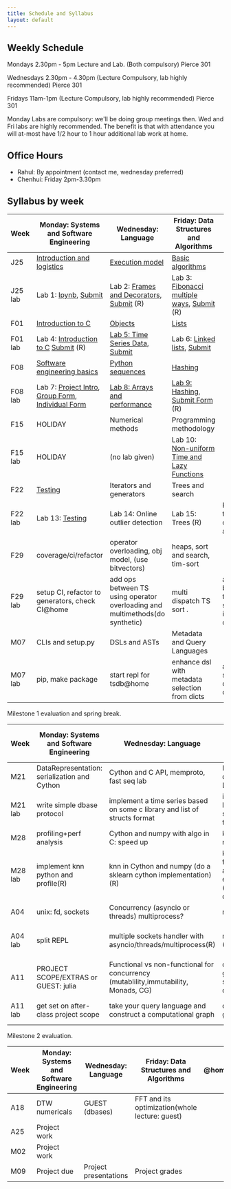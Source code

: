 ```yaml
---
title: Schedule and Syllabus
layout: default
---
```


## Weekly Schedule

Mondays 2.30pm - 5pm Lecture and Lab. (Both compulsory) Pierce 301

Wednesdays 2.30pm - 4.30pm (Lecture Compulsory, lab highly recommended) Pierce 301

Fridays 11am-1pm (Lecture Compulsory, lab highly recommended) Pierce 301

Monday Labs are compulsory: we'll be doing group meetings then. Wed and Fri labs are highly recommended. The benefit is that with attendance you will at-most have 1/2 hour to 1 hour additional lab work at home.

## Office Hours

- Rahul: By appointment (contact me, wednesday preferred)
- Chenhui: Friday 2pm-3.30pm

## Syllabus by week

| Week    | Monday: Systems and Software Engineering | Wednesday: Language                      | Friday: Data Structures and Algorithms   | @home                                    |
| ------- | ---------------------------------------- | ---------------------------------------- | ---------------------------------------- | ---------------------------------------- |
| J25     | [Introduction and logistics](https://github.com/iacs-cs207/cs207/blob/master/lectures/introduction.pdf)               | [Execution model](https://github.com/iacs-cs207/cs207/blob/master/lectures/Execution.ipynb)                          | [Basic algorithms](https://github.com/iacs-cs207/cs207/blob/master/lectures/BasicAlgorithms.ipynb)                        |                                          |
| J25 lab | Lab 1: [Ipynb](https://github.com/iacs-cs207/cs207/blob/master/labs/Lab1.ipynb), [Submit](http://goo.gl/forms/dWWN3zg0wO) | Lab 2: [Frames and Decorators](https://github.com/iacs-cs207/cs207/blob/master/labs/distribute_ExecutionLab.ipynb), [Submit](http://goo.gl/forms/Fyv2PLiJdw) (R)         | Lab 3: [Fibonacci multiple ways](https://github.com/iacs-cs207/cs207/blob/master/labs/distribute_BasicAlgorithmsLab.ipynb), [Submit](http://goo.gl/forms/bLxVGakPLd) (R)       |                                          |
| F01     | [Introduction to C](https://iacs-cs207.github.io/cs207/lectures/f01.html)                        | [Objects](https://github.com/iacs-cs207/cs207/blob/master/lectures/Objects.ipynb)                                  | [Lists](https://github.com/iacs-cs207/cs207/blob/master/lectures/DataStructures.ipynb)                                    |                                          |
| F01 lab | Lab 4: [Introduction to C](https://iacs-cs207.github.io/cs207/lectures/f01-lab.html) [Submit](http://goo.gl/forms/LiCRca9CIs) (R)                             | [Lab 5: Time Series Data](https://github.com/iacs-cs207/cs207/blob/master/labs/distribute_ObjectsLab.ipynb), [Submit](http://goo.gl/forms/WIO0Wpwhqu)                  | Lab 6: [Linked lists](https://github.com/iacs-cs207/cs207/blob/master/labs/distribute_DataStructuresLab.ipynb), [Submit](http://goo.gl/forms/rH5he0YC44)                |                                          |
| F08     | [Software engineering basics](https://github.com/iacs-cs207/cs207/blob/master/lectures/Software%20Design%20and%20Binary%20Search.ipynb)              | [Python sequences](https://github.com/iacs-cs207/cs207/blob/master/lectures/Sequences.ipynb)                         | [Hashing](https://github.com/iacs-cs207/cs207/blob/master/lectures/Hashing.ipynb)                                  |                                          |
| F08 lab | Lab 7: [Project Intro](https://iacs-cs207.github.io/cs207/lectures/f08-lab.html), [Group Form](http://goo.gl/forms/ghmcZfzeUp), [Individual Form](http://goo.gl/forms/2ZGOp2BmtK) | [Lab 8: Arrays and performance](https://github.com/iacs-cs207/cs207/blob/master/labs/SequencesLab.ipynb)            | [Lab 9: Hashing](https://iacs-cs207.github.io/cs207/labs/f12-lab.html), [Submit Form](https://docs.google.com/forms/d/1uSD5B-6NwefKrCLyPSwNiYjTl3a3Y-AY9esAL9WEnyY/viewform?usp=send_form) (R)                       |                                          |
| F15     | HOLIDAY                                | Numerical methods                    | Programming methodology                      |                                          |
| F15 lab | HOLIDAY        | (no lab given)                           | Lab 10: [Non-uniform Time and Lazy Functions](https://iacs-cs207.github.io/cs207/labs/f19-lab.html) |         |
| F22     | [Testing](https://github.com/iacs-cs207/cs207/blob/master/lectures/IITesting.ipynb)                                 | Iterators and generators                 | Trees and search                         |                                          |
| F22 lab | Lab 13: [Testing](https://github.com/iacs-cs207/cs207/blob/master/labs/IITesting_Lab.ipynb)          | Lab 14: Online outlier detection         | Lab 15: Trees (R)                        | Req: unit tests, online algorithms       |
| F29     | coverage/ci/refactor                     | operator overloading, obj model, (use bitvectors) | heaps, sort and search, tim-sort         |                                          |
| F29 lab | setup CI, refactor to generators, check CI@home | add ops between TS using operator overloading and multimethods(do synthetic) | multi dispatch TS sort .                 | add between-time series ops including distance |
| M07     | CLIs and setup.py                        | DSLs and ASTs                            | Metadata and Query Languages             |                                          |
| M07 lab | pip, make package                        | start repl for tsdb@home                 | enhance dsl with metadata selection from dicts | add simple query repl on db              |

Milestone 1 evaluation and spring break.

| Week    | Monday: Systems and Software Engineering | Wednesday: Language                      | Friday: Data Structures and Algorithms   | @home                                 |
| ------- | ---------------------------------------- | ---------------------------------------- | ---------------------------------------- | ------------------------------------- |
| M21     | DataRepresentation: serialization and Cython | Cython and C API, memproto, fast seq lab | Indexing: dbases/btrees, LSM Trees.      |                                       |
| M21 lab | write simple dbase protocol              | implement a time series based on some c library and list of structs format | implement 2 level external storage for time series | convert dbase to btree dbase          |
| M28     | profiling+perf analysis                  | Cython and numpy with algo in C: speed up | kNN numericals                           |                                       |
| M28 lab | implement knn python and profile(R)      | knn in Cython and numpy (do a sklearn cython implementation)(R) | knn with a faster algorithm still exported to py (perhaps in py only) | implement some KNN numericals         |
| A04     | unix: fd, sockets                        | Concurrency (asyncio or threads) multiprocess? | rtree/vptree                             |                                       |
| A04 lab | split REPL                               | multiple sockets handler with asyncio/threads/multiprocess(R) | rtree/vptree (R)                         | add to meta/index a vptree for kNN db |
| A11     | PROJECT SCOPE/EXTRAS or GUEST: julia     | Functional vs non-functional for concurrency (mutablility,immutability, Monads, CG) | optimizing CG, graph based scheduler, dask |                                       |
| A11 lab | get set on after-class project scope     | take your query language and construct a computational graph | optimize the graph                       | add computational graph to db         |

Milestone 2 evaluation.

| Week | Monday: Systems and Software Engineering | Wednesday: Language   | Friday: Data Structures and Algorithms   | @home |
| ---- | ---------------------------------------- | --------------------- | ---------------------------------------- | ----- |
| A18  | DTW  numericals                          | GUEST (dbases)        | FFT and its optimization(whole lecture: guest) |       |
| A25  | Project work                             |                       |                                          |       |
| M02  | Project work                             |                       |                                          |       |
| M09  | Project due                              | Project presentations | Project grades                           |       |
